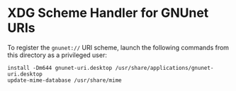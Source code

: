 XDG Scheme Handler for GNUnet URIs
==================================

To register the `gnunet://` URI scheme, launch the following commands from this
directory as a privileged user:

    install -Dm644 gnunet-uri.desktop /usr/share/applications/gnunet-uri.desktop
    update-mime-database /usr/share/mime
